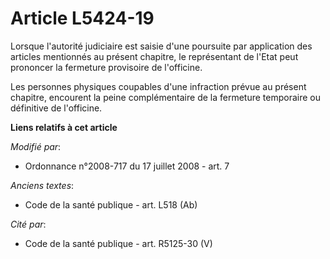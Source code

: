 # Article L5424-19

Lorsque l'autorité judiciaire est saisie d'une poursuite par application des articles mentionnés au présent chapitre, le
représentant de l'Etat peut prononcer la fermeture provisoire de l'officine.

Les personnes physiques coupables d'une infraction prévue au présent chapitre, encourent la peine complémentaire de la
fermeture temporaire ou définitive de l'officine.

**Liens relatifs à cet article**

_Modifié par_:

  - Ordonnance n°2008-717 du 17 juillet 2008 - art. 7

_Anciens textes_:

  - Code de la santé publique - art. L518 (Ab)

_Cité par_:

  - Code de la santé publique - art. R5125-30 (V)
